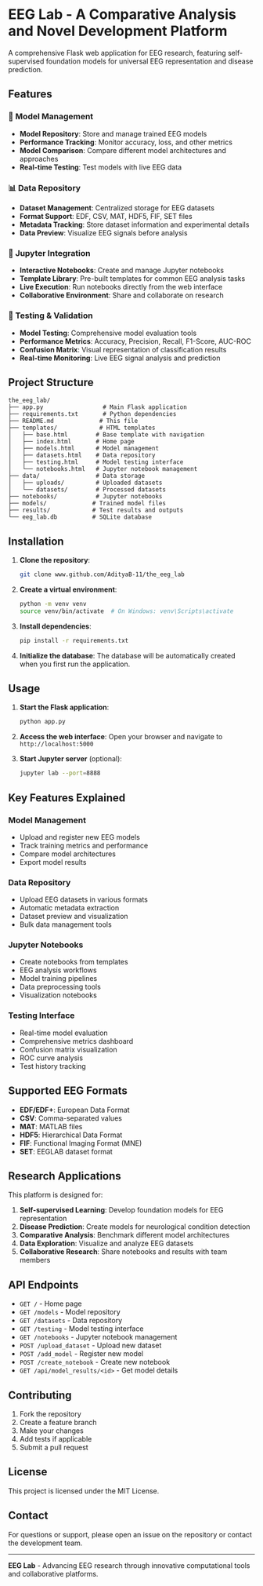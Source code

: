 # EEG Lab - A Comparative Analysis and Novel Development Platform

A comprehensive Flask web application for EEG research, featuring self-supervised foundation models for universal EEG representation and disease prediction.

## Features

### 🧠 Model Management
- **Model Repository**: Store and manage trained EEG models
- **Performance Tracking**: Monitor accuracy, loss, and other metrics
- **Model Comparison**: Compare different model architectures and approaches
- **Real-time Testing**: Test models with live EEG data

### 📊 Data Repository
- **Dataset Management**: Centralized storage for EEG datasets
- **Format Support**: EDF, CSV, MAT, HDF5, FIF, SET files
- **Metadata Tracking**: Store dataset information and experimental details
- **Data Preview**: Visualize EEG signals before analysis

### 📓 Jupyter Integration
- **Interactive Notebooks**: Create and manage Jupyter notebooks
- **Template Library**: Pre-built templates for common EEG analysis tasks
- **Live Execution**: Run notebooks directly from the web interface
- **Collaborative Environment**: Share and collaborate on research

### 🧪 Testing & Validation
- **Model Testing**: Comprehensive model evaluation tools
- **Performance Metrics**: Accuracy, Precision, Recall, F1-Score, AUC-ROC
- **Confusion Matrix**: Visual representation of classification results
- **Real-time Monitoring**: Live EEG signal analysis and prediction

## Project Structure

```
the_eeg_lab/
├── app.py                 # Main Flask application
├── requirements.txt       # Python dependencies
├── README.md             # This file
├── templates/            # HTML templates
│   ├── base.html        # Base template with navigation
│   ├── index.html       # Home page
│   ├── models.html      # Model management
│   ├── datasets.html    # Data repository
│   ├── testing.html     # Model testing interface
│   └── notebooks.html   # Jupyter notebook management
├── data/                # Data storage
│   ├── uploads/         # Uploaded datasets
│   └── datasets/        # Processed datasets
├── notebooks/           # Jupyter notebooks
├── models/             # Trained model files
├── results/            # Test results and outputs
└── eeg_lab.db          # SQLite database
```

## Installation

1. **Clone the repository**:
   ```bash
   git clone www.github.com/AdityaB-11/the_eeg_lab
   ```

2. **Create a virtual environment**:
   ```bash
   python -m venv venv
   source venv/bin/activate  # On Windows: venv\Scripts\activate
   ```

3. **Install dependencies**:
   ```bash
   pip install -r requirements.txt
   ```

4. **Initialize the database**:
   The database will be automatically created when you first run the application.

## Usage

1. **Start the Flask application**:
   ```bash
   python app.py
   ```

2. **Access the web interface**:
   Open your browser and navigate to `http://localhost:5000`

3. **Start Jupyter server** (optional):
   ```bash
   jupyter lab --port=8888
   ```

## Key Features Explained

### Model Management
- Upload and register new EEG models
- Track training metrics and performance
- Compare model architectures
- Export model results

### Data Repository
- Upload EEG datasets in various formats
- Automatic metadata extraction
- Dataset preview and visualization
- Bulk data management tools

### Jupyter Notebooks
- Create notebooks from templates
- EEG analysis workflows
- Model training pipelines
- Data preprocessing tools
- Visualization notebooks

### Testing Interface
- Real-time model evaluation
- Comprehensive metrics dashboard
- Confusion matrix visualization
- ROC curve analysis
- Test history tracking

## Supported EEG Formats

- **EDF/EDF+**: European Data Format
- **CSV**: Comma-separated values
- **MAT**: MATLAB files
- **HDF5**: Hierarchical Data Format
- **FIF**: Functional Imaging Format (MNE)
- **SET**: EEGLAB dataset format

## Research Applications

This platform is designed for:

1. **Self-supervised Learning**: Develop foundation models for EEG representation
2. **Disease Prediction**: Create models for neurological condition detection
3. **Comparative Analysis**: Benchmark different model architectures
4. **Data Exploration**: Visualize and analyze EEG datasets
5. **Collaborative Research**: Share notebooks and results with team members

## API Endpoints

- `GET /` - Home page
- `GET /models` - Model repository
- `GET /datasets` - Data repository
- `GET /testing` - Model testing interface
- `GET /notebooks` - Jupyter notebook management
- `POST /upload_dataset` - Upload new dataset
- `POST /add_model` - Register new model
- `POST /create_notebook` - Create new notebook
- `GET /api/model_results/<id>` - Get model details

## Contributing

1. Fork the repository
2. Create a feature branch
3. Make your changes
4. Add tests if applicable
5. Submit a pull request

## License

This project is licensed under the MIT License.

## Contact

For questions or support, please open an issue on the repository or contact the development team.

---

**EEG Lab** - Advancing EEG research through innovative computational tools and collaborative platforms.
